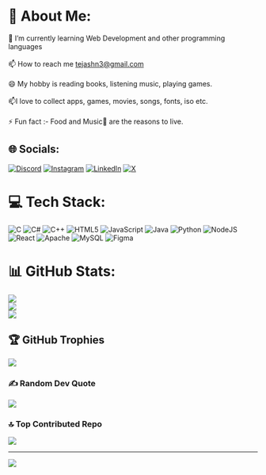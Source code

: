 # 💫 About Me:
🌱 I’m currently learning Web Development and other programming languages<br><br>📫 How to reach me tejashn3@gmail.com<br><br>😄 My hobby is reading books, listening music, playing games.<br><br>📫I love to collect apps, games, movies, songs, fonts, iso etc.<br><br>⚡ Fun fact :- Food and Music🎵 are the reasons to live.


## 🌐 Socials:
[![Discord](https://img.shields.io/badge/Discord-%237289DA.svg?logo=discord&logoColor=white)](https://discord.gg/https://discord.gg/WfE4zC7B) [![Instagram](https://img.shields.io/badge/Instagram-%23E4405F.svg?logo=Instagram&logoColor=white)](https://instagram.com/tejas.jain1) [![LinkedIn](https://img.shields.io/badge/LinkedIn-%230077B5.svg?logo=linkedin&logoColor=white)](https://linkedin.com/in/https://www.linkedin.com/in/tejas-jain-040922308) [![X](https://img.shields.io/badge/X-black.svg?logo=X&logoColor=white)](https://x.com/@im_tejas18) 

# 💻 Tech Stack:
![C](https://img.shields.io/badge/c-%2300599C.svg?style=for-the-badge&logo=c&logoColor=white) ![C#](https://img.shields.io/badge/c%23-%23239120.svg?style=for-the-badge&logo=csharp&logoColor=white) ![C++](https://img.shields.io/badge/c++-%2300599C.svg?style=for-the-badge&logo=c%2B%2B&logoColor=white) ![HTML5](https://img.shields.io/badge/html5-%23E34F26.svg?style=for-the-badge&logo=html5&logoColor=white) ![JavaScript](https://img.shields.io/badge/javascript-%23323330.svg?style=for-the-badge&logo=javascript&logoColor=%23F7DF1E) ![Java](https://img.shields.io/badge/java-%23ED8B00.svg?style=for-the-badge&logo=openjdk&logoColor=white) ![Python](https://img.shields.io/badge/python-3670A0?style=for-the-badge&logo=python&logoColor=ffdd54) ![NodeJS](https://img.shields.io/badge/node.js-6DA55F?style=for-the-badge&logo=node.js&logoColor=white) ![React](https://img.shields.io/badge/react-%2320232a.svg?style=for-the-badge&logo=react&logoColor=%2361DAFB) ![Apache](https://img.shields.io/badge/apache-%23D42029.svg?style=for-the-badge&logo=apache&logoColor=white) ![MySQL](https://img.shields.io/badge/mysql-4479A1.svg?style=for-the-badge&logo=mysql&logoColor=white) ![Figma](https://img.shields.io/badge/figma-%23F24E1E.svg?style=for-the-badge&logo=figma&logoColor=white)
# 📊 GitHub Stats:
![](https://github-readme-stats.vercel.app/api?username=TejasJainHN&theme=dark&hide_border=false&include_all_commits=true&count_private=true)<br/>
![](https://github-readme-streak-stats.herokuapp.com/?user=TejasJainHN&theme=dark&hide_border=false)<br/>
![](https://github-readme-stats.vercel.app/api/top-langs/?username=TejasJainHN&theme=dark&hide_border=false&include_all_commits=true&count_private=true&layout=compact)

## 🏆 GitHub Trophies
![](https://github-profile-trophy.vercel.app/?username=TejasJainHN&theme=radical&no-frame=false&no-bg=false&margin-w=4)

### ✍️ Random Dev Quote
![](https://quotes-github-readme.vercel.app/api?type=horizontal&theme=tokyonight)

### 🔝 Top Contributed Repo
![](https://github-contributor-stats.vercel.app/api?username=TejasJainHN&limit=5&theme=radical&combine_all_yearly_contributions=true)

---
[![](https://visitcount.itsvg.in/api?id=TejasJainHN&icon=0&color=0)](https://visitcount.itsvg.in)

<!-- Proudly created with GPRM ( https://gprm.itsvg.in ) -->
